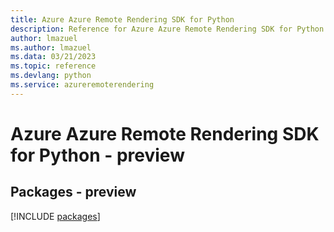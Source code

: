 ```yaml
---
title: Azure Azure Remote Rendering SDK for Python
description: Reference for Azure Azure Remote Rendering SDK for Python
author: lmazuel
ms.author: lmazuel
ms.data: 03/21/2023
ms.topic: reference
ms.devlang: python
ms.service: azureremoterendering
---
```

# Azure Azure Remote Rendering SDK for Python - preview
## Packages - preview
[!INCLUDE [packages](azure-remote-rendering-index.md)]